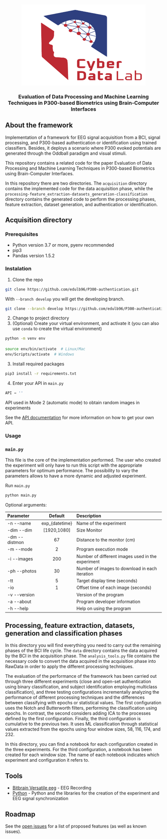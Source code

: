 <!-- PROJECT LOGO -->
<br>
<p align="center">
  <a href="https://github.com/edulb96/P300-authentication">
    <img src="CyberDataLab.png" alt="CDL" width="400" height="260">
  </a>
  <h3 align="center">Evaluation of Data Processing and Machine Learning Techniques in P300-based Biometrics using Brain-Computer Interfaces</h3>
</p>

## About the framework

Implementation of a framework for EEG signal acquisition from a BCI, signal processing, and P300-based authentication or identification using trained classifiers. Besides, it deploys a scenario where P300 evoked potentials are generated through the Oddball paradigm and visual stimuli.

This repository contains a related code for the paper Evaluation of Data Processing and Machine Learning Techniques in P300-based Biometrics using Brain-Computer Interfaces.

In this repository there are two directories. The ```acquisition``` directory contains the implemented code for the data acquisition phase, while the ```processing-feature_extraction-datasets_generation-classification``` directory contains the generated code to perform the processing phases, feature extraction, dataset generation, and authentication or identification.

## Acquisition directory

### Prerequisites
* Python version 3.7 or more, pyenv recommended
* pip3
* Pandas version 1.5.2

### Instalation

1. Clone the repo
```sh
git clone https://github.com/edulb96/P300-authentication.git
```
With ```--branch develop``` you will get the developing branch.
```sh
git clone --branch develop https://github.com/edulb96/P300-authentication.git
```
2. Change to project directory
3. (Optional) Create your virtual environment, and activate it (you can also use ```conda``` to create the virtual environment)
```sh
python -m venv env

source env/bin/activate  # Linux/Mac
env/Scripts/activate  # Windows
```
3. Install required packages
```sh
pip3 install -r requirements.txt
```
4. Enter your API in `main.py`
```python
API = ''

```
API used in Mode 2 (automatic mode) to obtain random images in experiments

See the [API documentation](https://unsplash.com/documentation) for more information on how to get your own API.

### Usage

### ```main.py```

This file is the core of the implementation performed. The user who created the experiment will only have to run this script with the appropriate parameters for optimum performance.
The possibility to vary the parameters allows to have a more dynamic and adjusted experiment.

Run ```main.py```
```sh
python main.py
```

Optional arguments: 

| Parameter                 | Default       | Description   |	
| :------------------------ |:-------------:| :-------------|
| -n --name 	       |	exp_{datetime}           |Name of the experiment
| -dim --dim 	       |	\[1920,1080]           |Size Monitor
| -dm --distmon 	       |	67           |Distance to the monitor (cm)
| -m --mode 	       |	2           |Program execution mode
| -i --images 	       |	200           |Number of different images used in the experiment
| -ph --photos 	       |	30           |Number of images to download in each iteration
| -tt 	       |	5           | Target display time (seconds)
| -io 	       |	1           |Offset time of each image (seconds)
| -v --version 	       |	           |Version of the program
| -a --about 	       |	           |Program developer information
| -h --help 	       |	           |Help on using the program

## Processing, feature extraction, datasets, generation and classification phases

In this directory you will find everything you need to carry out the remaining phases of the BCI life cycle. The ```data``` directory contains the data acquired by the BCI in the acquisition phase. The ```analysis_tools.py``` file contains the necessary code to convert the data acquired in the acquisition phase into RawData in order to apply the different processing techniques.

The evaluation of the performance of the framework has been carried out through three different experiments (close and open-set authentication using binary classification, and subject identification employing multiclass classification), and three testing configurations incrementally analyzing the performance of different processing techniques and the differences between classifying with epochs or statistical values. The first configuration uses the Notch and Butterworth filters, performing the classification using epochs. In contrast, the second considers adding ICA to the processes defined by the first configuration. Finally, the third configuration is cumulative to the previous two. It uses ML classification through statistical values extracted from the epochs using four window sizes, 58, 116, 174, and 232.

In this directory, you can find a notebook for each configuration created in the three experiments. For the third configuration, a notebook has been created for each window size. The name of each notebook indicates which experiment and configuration it refers to.

## Tools

* [Bitbrain Versatile eeg](https://www.bitbrain.com/neurotechnology-products/semi-dry-eeg/versatile-eeg) - EEG Recording
* [Python](https://www.python.org/) - Python and the libraries for the creation of the experiment and EEG signal synchronization

## Roadmap

See the [open issues](https://github.com/edulb96/P300-authentication/issues) for a list of proposed features (as well as known issues).
